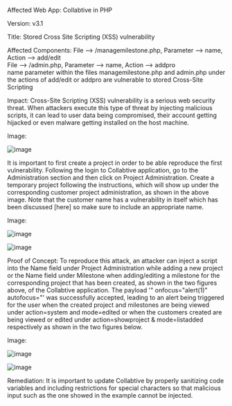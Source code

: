 Affected Web App: Collabtive in PHP

Version: v3.1

Title: Stored Cross Site Scripting (XSS) vulnerability

Affected Components: File --> /managemilestone.php, Parameter --> name, Action --> add/edit <br>
File --> /admin.php, Parameter --> name, Action --> addpro <br>
name parameter within the files managemilestone.php and admin.php under the actions of add/edit or addpro are vulnerable to stored Cross-Site Scripting

Impact: Cross-Site Scripting (XSS) vulnerability is a serious web security threat. When attackers execute this type of threat by injecting malicious scripts, it can lead to user data being compromised, their account getting hijacked or even malware getting installed on the host machine.

Image: 

![image](https://github.com/user-attachments/assets/81a1ca0a-6f11-433c-b2c0-1a45d55698ed)

It is important to first create a project in order to be able reproduce the first vulnerability. Following the login to Collabtive application, go to the Administration section and then click on Project Administration. Create a temporary project following the instructions, which will show up under the corresponding customer project administration, as shown in the above image. Note that the customer name has a vulnerability in itself which has been discussed [here] so make sure to include an appropriate name.

Image: 

![image](https://github.com/user-attachments/assets/533df32a-fc93-4e38-8865-36327d1d2573)

![image](https://github.com/user-attachments/assets/2d8fd1ee-2ada-482d-b44d-5e98333fe589)

Proof of Concept: To reproduce this attack, an attacker can inject a script into the Name field under Project Administration while adding a new project or the Name field under Milestone when adding/editing a milestone for the corresponding project that has been created, as shown in the two figures above, of the Collabtive application. The payload '" onfocus="alert(1)" autofocus="' was successfully accepted, leading to an alert being triggered for the user when the created project and milestones are being viewed under action=system and mode=edited or when the customers created are being viewed or edited under action=showproject & mode=listadded respectively as shown in the two figures below.

Image:

![image](https://github.com/user-attachments/assets/d52b1f80-7edc-4222-bfc5-bc47ae5df019)

![image](https://github.com/user-attachments/assets/7bfa0b13-2064-4cee-bd53-199b6096a4ad)



Remediation: It is important to update Collabtive by properly sanitizing code variables and including restrictions for special characters so that malicious input such as the one showed in the example cannot be injected. 
